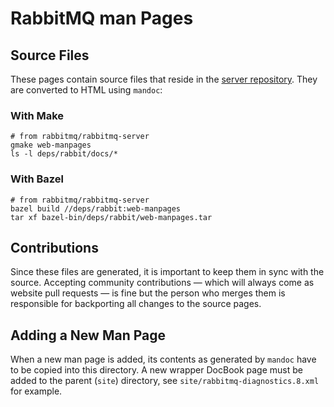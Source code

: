 # RabbitMQ man Pages

## Source Files

These pages contain source files that reside in the [server repository](https://github.com/rabbitmq/rabbitmq-server/tree/v4.0.x/docs).
They are converted to HTML using `mandoc`:

### With Make

``` shell
# from rabbitmq/rabbitmq-server
gmake web-manpages
ls -l deps/rabbit/docs/*
```

### With Bazel

``` shell
# from rabbitmq/rabbitmq-server
bazel build //deps/rabbit:web-manpages
tar xf bazel-bin/deps/rabbit/web-manpages.tar
```

## Contributions

Since these files are generated, it is important to keep them in sync with the source.
Accepting community contributions — which will always come as website pull requests —
is fine but the person who merges them is responsible for backporting all changes
to the source pages.


## Adding a New Man Page

When a new man page is added, its contents as generated by `mandoc` have to
be copied into this directory. A new wrapper DocBook page must be added
to the parent (`site`) directory, see `site/rabbitmq-diagnostics.8.xml` for example.
